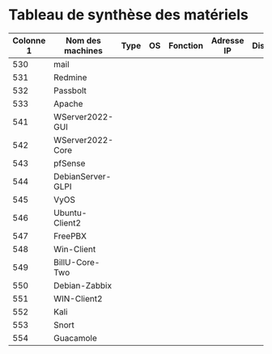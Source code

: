# Tableau de synthèse des matériels

| Colonne 1 | Nom des machines | Type | OS | Fonction | Adresse IP | Disque | RAM |
|-----------|-----------|-----------|-----------|-----------|-----------|-----------|-----------|
| 530   |   mail        |           |           |           |           |           |           |
| 531   |   Redmine        |           |           |           |           |           |           |
| 532   | Passbolt          |           |           |           |           |           |           |
| 533   | Apache          |           |           |           |           |           |           |
| 541   | WServer2022-GUI          |           |           |           |           |           |           |
| 542  | WServer2022-Core          |           |           |           |           |           |           |
| 543   | pfSense          |           |           |           |           |           |           |
| 544   | DebianServer-GLPI          |           |           |           |           |           |           |
| 545  | VyOS          |           |           |           |           |           |           |
| 546  | Ubuntu-Client2          |           |           |           |           |           |           |
| 547  | FreePBX          |           |           |           |           |           |           |
| 548  | Win-Client          |           |           |           |           |           |           |
| 549  | BillU-Core-Two          |           |           |           |           |           |           |
| 550  | Debian-Zabbix          |           |           |           |           |           |           |
| 551  | WIN-Client2          |           |           |           |           |           |           |
| 552  | Kali          |           |           |           |           |           |           |
| 553  | Snort          |           |           |           |           |           |           |
| 554  | Guacamole          |           |           |           |           |           |           |

